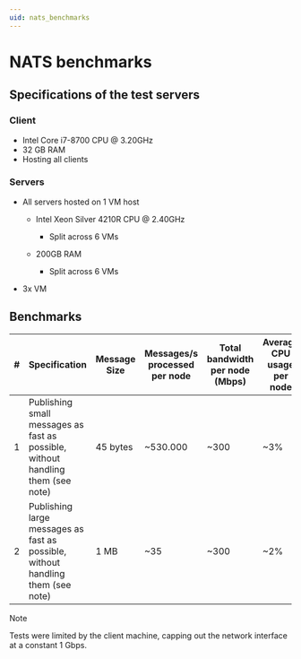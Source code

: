 ```yaml
---
uid: nats_benchmarks
---
```


# NATS benchmarks

## Specifications of the test servers

### Client

- Intel Core i7-8700 CPU @ 3.20GHz
- 32 GB RAM
- Hosting all clients

### Servers

- All servers hosted on 1 VM host

    - Intel Xeon Silver 4210R CPU @ 2.40GHz
    
        - Split across 6 VMs

    - 200GB RAM

        - Split across 6 VMs

- 3x VM

## Benchmarks

| \# | Specification | Message Size | Messages/s processed per node | Total bandwidth per node (Mbps) | Average CPU usage per node |
| -- | -- | -- | -- | -- | -- |
| 1 | Publishing small messages as fast as possible, without handling them (see note) | 45 bytes | ~530.000 | ~300 | ~3% |
| 2 | Publishing large messages as fast as possible, without handling them (see note) | 1 MB | ~35 | ~300 | ~2% |

> [!NOTE]
> Tests were limited by the client machine, capping out the network interface at a constant 1 Gbps.
